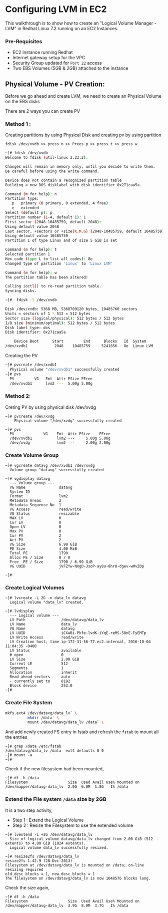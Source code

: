 # Configuring LVM in EC2
This walkthrough is to show how to create an "Logical Volume Manager - LVM" in Redhat Linux 7.2 running on an EC2 Instances. 

### Pre-Requisites
 - EC2 Instance running Redhat
 - Internet gateway setup for the VPC
 - Security Group updated for `Port 22` access
 - Two EBS Volumes (5GB & 2GB) attached to the instance

## Physical Volume - PV Creation:
Before we go ahead and create LVM, we need to create an Physical Volume on the EBS disks

There are 2 ways you can create PV

### Method 1 :
Creating partitions by using Physical Disk and creating pv by using partition
   
   `fdisk /dev/xvdb >> press n >> Prees p >> press t >> press w`

```sh
~]# fdisk /dev/xvdb
Welcome to fdisk (util-linux 2.23.2).

Changes will remain in memory only, until you decide to write them.
Be careful before using the write command.

Device does not contain a recognized partition table
Building a new DOS disklabel with disk identifier 0x271caa5a.

Command (m for help): n
Partition type:
   p   primary (0 primary, 0 extended, 4 free)
   e   extended
Select (default p): p
Partition number (1-4, default 1): 1
First sector (2048-10485759, default 2048):
Using default value 2048
Last sector, +sectors or +size{K,M,G} (2048-10485759, default 10485759):
Using default value 10485759
Partition 1 of type Linux and of size 5 GiB is set

Command (m for help): t
Selected partition 1
Hex code (type L to list all codes): 8e
Changed type of partition 'Linux' to 'Linux LVM'

Command (m for help): w
The partition table has been altered!

Calling ioctl() to re-read partition table.
Syncing disks.

~]#  fdisk -l /dev/xvdb

Disk /dev/xvdb: 5368 MB, 5368709120 bytes, 10485760 sectors
Units = sectors of 1 * 512 = 512 bytes
Sector size (logical/physical): 512 bytes / 512 bytes
I/O size (minimum/optimal): 512 bytes / 512 bytes
Disk label type: dos
Disk identifier: 0x271caa5a

    Device Boot      Start         End      Blocks   Id  System
/dev/xvdb1            2048    10485759     5241856   8e  Linux LVM
```
Creating the PV
```sh
~]# pvcreate /dev/xvdb1
  Physical volume "/dev/xvdb1" successfully created
~]# pvs
  PV         VG   Fmt  Attr PSize PFree
  /dev/xvdb1      lvm2 ---  5.00g 5.00g
```
### Method 2: 
Creting PV by using physical disk /dev/xvdg
```
~]# pvcreate /dev/xvdg
    Physical volume "/dev/xvdg" successfully created
```
```
~]# pvs
  PV             VG    Fmt  Attr PSize    PFree
  /dev/xvdb1           lvm2 ---     5.00g 5.00g
  /dev/xvdg            lvm2 ---     2.00g 2.00g
```
### Create Volume Group 
```
~]# vgcreate datavg /dev/xvdb1 /dev/xvdg
  Volume group "datavg" successfully created
```
```
~]# vgdisplay datavg
  --- Volume group ---
  VG Name               datavg
  System ID
  Format                lvm2
  Metadata Areas        2
  Metadata Sequence No  1
  VG Access             read/write
  VG Status             resizable
  MAX LV                0
  Cur LV                0
  Open LV               0
  Max PV                0
  Cur PV                2
  Act PV                2
  VG Size               6.99 GiB
  PE Size               4.00 MiB
  Total PE              1790
  Alloc PE / Size       0 / 0
  Free  PE / Size       1790 / 6.99 GiB
  VG UUID               jVFZYw-NXgD-JsoP-ay8u-8hr8-dgev-wMvZ0p

~]#
```
### Create Logical Volumes
```
~]# lvcreate -L 2G -n data_lv datavg
  Logical volume "data_lv" created.
```
```
~]# lvdisplay
  --- Logical volume ---
  LV Path                /dev/datavg/data_lv
  LV Name                data_lv
  VG Name                datavg
  LV UUID                iCXwBi-Pkfe-lvdK-iYqE-reMS-58nE-FyEMTp
  LV Write Access        read/write
  LV Creation host, time ip-172-31-56-77.ec2.internal, 2016-10-04 11:04:35 -0400
  LV Status              available
  # open                 0
  LV Size                2.00 GiB
  Current LE             512
  Segments               1
  Allocation             inherit
  Read ahead sectors     auto
  - currently set to     8192
  Block device           253:0
~]#
```
### Create File System
```sh
mkfs.ext4 /dev/datavg/data_lv` \
          mkdir /data` \
          mount /dev/datavg/data_lv /data` \
```
And add newly created FS entry in fstab and refresh the `fstab` to mount all the entries
```
~]# grep /data /etc/fstab
/dev/datavg/data_lv /data  ext4 defaults 0 0
~]# mount -a
~]# 
```
Check if the new filesystem had been mounted,
```
~]# df -h /data
Filesystem                  Size  Used Avail Use% Mounted on
/dev/mapper/datavg-data_lv  2.0G  6.0M  1.8G   1% /data
```
### Extend the File system `/data` size by 2GB
It is a two step activity,
 - Step 1 : Extend the Logical Volume
 - Step 2 : Resize the Filesystem to use the extended volume
```
~]# lvextend -L +2G /dev/datavg/data_lv
  Size of logical volume datavg/data_lv changed from 2.00 GiB (512 extents) to 4.00 GiB (1024 extents).
  Logical volume data_lv successfully resized.
```
```
~]# resize2fs /dev/datavg/data_lv
resize2fs 1.42.9 (28-Dec-2013)
Filesystem at /dev/datavg/data_lv is mounted on /data; on-line resizing required
old_desc_blocks = 1, new_desc_blocks = 1
The filesystem on /dev/datavg/data_lv is now 1048576 blocks long.
```
Check the size again,
```
~]# df -h /data
Filesystem                  Size  Used Avail Use% Mounted on
/dev/mapper/datavg-data_lv  3.9G  8.0M  3.7G   1% /data
```
